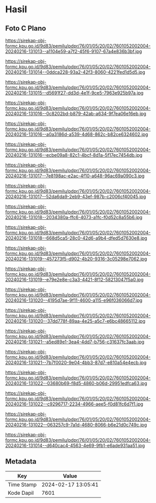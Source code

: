 # Hasil

## Foto C Plano

https://sirekap-obj-formc.kpu.go.id/9d83/pemilu/pdpr/76/01/05/20/02/7601052002004-20240216-131013--a1104e59-a7f2-45f6-9107-67a4e836b3bf.jpg

https://sirekap-obj-formc.kpu.go.id/9d83/pemilu/pdpr/76/01/05/20/02/7601052002004-20240216-131014--0ddca228-93a2-42f3-8060-4221fed1d5d5.jpg

https://sirekap-obj-formc.kpu.go.id/9d83/pemilu/pdpr/76/01/05/20/02/7601052002004-20240216-131015--d5691f27-dd3d-4e1f-9ce5-7963e925b97a.jpg

https://sirekap-obj-formc.kpu.go.id/9d83/pemilu/pdpr/76/01/05/20/02/7601052002004-20240216-131016--0c8202bd-b879-42ab-a634-9f7ea06e16eb.jpg

https://sirekap-obj-formc.kpu.go.id/9d83/pemilu/pdpr/76/01/05/20/02/7601052002004-20240216-131016--a0a3186d-a539-4d68-862c-b82ce6324602.jpg

https://sirekap-obj-formc.kpu.go.id/9d83/pemilu/pdpr/76/01/05/20/02/7601052002004-20240216-131016--ecbe09a8-82c1-4bcf-8d1a-5f17ec7454db.jpg

https://sirekap-obj-formc.kpu.go.id/9d83/pemilu/pdpr/76/01/05/20/02/7601052002004-20240216-131017--7e8198ac-e2ac-4f10-a648-96ac69a090c3.jpg

https://sirekap-obj-formc.kpu.go.id/9d83/pemilu/pdpr/76/01/05/20/02/7601052002004-20240216-131017--52da6da9-2eb9-43ef-987b-c2006cf40045.jpg

https://sirekap-obj-formc.kpu.go.id/9d83/pemilu/pdpr/76/01/05/20/02/7601052002004-20240216-131018--2034380a-ffc6-4073-a1fc-f0d52c8a55b6.jpg

https://sirekap-obj-formc.kpu.go.id/9d83/pemilu/pdpr/76/01/05/20/02/7601052002004-20240216-131018--668d5ca5-28c0-42d6-a9b4-dfed5d7630e8.jpg

https://sirekap-obj-formc.kpu.go.id/9d83/pemilu/pdpr/76/01/05/20/02/7601052002004-20240216-131019--457273f5-d902-4b20-9316-3c05298e7062.jpg

https://sirekap-obj-formc.kpu.go.id/9d83/pemilu/pdpr/76/01/05/20/02/7601052002004-20240216-131019--e79e2e8e-c3a3-4421-8f12-58213047f5a0.jpg

https://sirekap-obj-formc.kpu.go.id/9d83/pemilu/pdpr/76/01/05/20/02/7601052002004-20240216-131020--4195d7ae-9f11-4600-a115-e96f036066d7.jpg

https://sirekap-obj-formc.kpu.go.id/9d83/pemilu/pdpr/76/01/05/20/02/7601052002004-20240216-131020--37dd778f-89aa-4e25-a5c7-e6bc48665112.jpg

https://sirekap-obj-formc.kpu.go.id/9d83/pemilu/pdpr/76/01/05/20/02/7601052002004-20240216-131021--a5ed89e1-3ea4-4dd7-b756-c31637fc3aab.jpg

https://sirekap-obj-formc.kpu.go.id/9d83/pemilu/pdpr/76/01/05/20/02/7601052002004-20240216-131021--7b7f0020-9e04-4bb3-87d7-e810a54e4ecb.jpg

https://sirekap-obj-formc.kpu.go.id/9d83/pemilu/pdpr/76/01/05/20/02/7601052002004-20240216-131022--03680b69-f8d5-4860-b06d-29951edfca63.jpg

https://sirekap-obj-formc.kpu.go.id/9d83/pemilu/pdpr/76/01/05/20/02/7601052002004-20240216-131022--c9296717-2234-4966-aee5-f0d81fc6d7f1.jpg

https://sirekap-obj-formc.kpu.go.id/9d83/pemilu/pdpr/76/01/05/20/02/7601052002004-20240216-131022--063257c9-7a1d-4680-8066-b6e21d0c749c.jpg

https://sirekap-obj-formc.kpu.go.id/9d83/pemilu/pdpr/76/01/05/20/02/7601052002004-20240216-131014--d640cac4-4563-4e69-9fb1-e6ade931aa51.jpg


## Metadata

| Key        | Value               |
| ---------- | ------------------- |
| Time Stamp | 2024-02-17 13:05:41 |
| Kode Dapil | 7601                |



